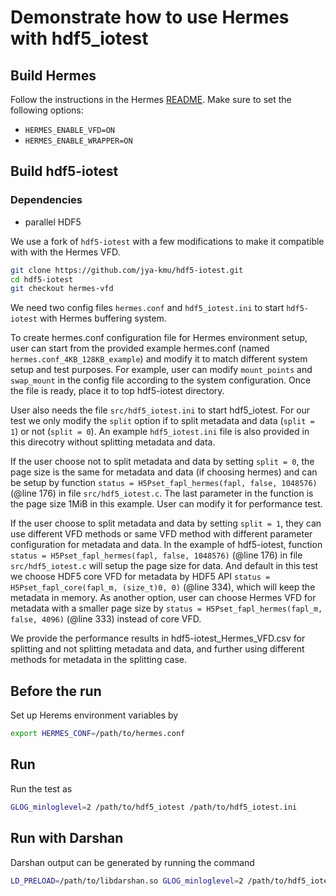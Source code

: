 # Demonstrate how to use Hermes with hdf5_iotest

## Build Hermes

Follow the instructions in the Hermes
[README](https://github.com/HDFGroup/hermes#hermes). Make sure to set the following options:
* `HERMES_ENABLE_VFD=ON`
* `HERMES_ENABLE_WRAPPER=ON`

## Build hdf5-iotest

### Dependencies

* parallel HDF5

We use a fork of `hdf5-iotest` with a few modifications to make it compatible
with with the Hermes VFD.

```bash
git clone https://github.com/jya-kmu/hdf5-iotest.git
cd hdf5-iotest
git checkout hermes-vfd
```
We need two config files `hermes.conf` and `hdf5_iotest.ini` to start `hdf5-iotest` with 
Hermes buffering system. 

To create hermes.conf configuration file for Hermes environment setup, user can start from
the provided example hermes.conf (named `hermes.conf_4KB_128KB_example`) and modify it 
to match different system setup and test purposes. For example, user can modify 
`mount_points` and `swap_mount` in the config file according to the system configuration.
Once the file is ready, place it to top hdf5-iotest directory.

User also needs the file `src/hdf5_iotest.ini` to start hdf5_iotest. For our test we
only modify the `split` option if to split metadata and data (`split = 1`) 
or not (`split = 0`). An example `hdf5_iotest.ini` file is also provided in this
direcotry without splitting metadata and data.

If the user choose not to split metadata and data by setting `split = 0`, the page
size is the same for metadata and data (if choosing hermes) and can be setup by function 
`status = H5Pset_fapl_hermes(fapl, false, 1048576)` (@line 176) in file 
`src/hdf5_iotest.c`. The last parameter in the function is the page size 1MiB in
this example. User can modify it for performance test.

If the user choose to split metadata and data by setting `split = 1`, they
can use different VFD methods or same VFD method with different parameter 
configuration for metadata and data. In the example of hdf5-iotest, function 
`status = H5Pset_fapl_hermes(fapl, false, 1048576)` (@line 176) in file
`src/hdf5_iotest.c` will setup the page size for data. And default in this test
we choose HDF5 core VFD for metadata by HDF5 API
`status = H5Pset_fapl_core(fapl_m, (size_t)0, 0)` (@line 334), which will keep
the metadata in memory. As another option, user can choose Hermes VFD for
metadata with a smaller
page size by `status = H5Pset_fapl_hermes(fapl_m, false, 4096)` (@line 333) 
instead of core VFD.

We provide the performance results in hdf5-iotest_Hermes_VFD.csv for splitting and 
not splitting metadata and data, and further using different methods for metadata
in the splitting case.

## Before the run
Set up Herems environment variables by
```bash
export HERMES_CONF=/path/to/hermes.conf
```

## Run
Run the test as
```bash
GLOG_minloglevel=2 /path/to/hdf5_iotest /path/to/hdf5_iotest.ini
```

## Run with Darshan
Darshan output can be generated by running the command
```bash
LD_PRELOAD=/path/to/libdarshan.so GLOG_minloglevel=2 /path/to/hdf5_iotest /path/to/hdf5_iotest.ini
```

